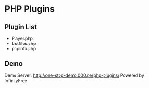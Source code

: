 # PHP Plugins
## Plugin List
- Player.php
- Listfiles.php
- phpinfo.php
## Demo 
Demo Server: http://one-stop-demo.000.pe/php-plugins/ 
Powered by InfinityFree
